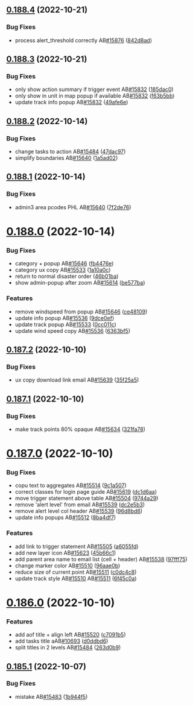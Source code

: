 ## [0.188.4](https://github.com/rodekruis/IBF-system/compare/v0.188.3...v0.188.4) (2022-10-21)


### Bug Fixes

* process alert_threshold correctly AB[#15876](https://github.com/rodekruis/IBF-system/issues/15876) ([842d8ad](https://github.com/rodekruis/IBF-system/commit/842d8ada0526a629f9e5e0c029e572823efa6d65))



## [0.188.3](https://github.com/rodekruis/IBF-system/compare/v0.188.2...v0.188.3) (2022-10-21)


### Bug Fixes

* only show action summary if trigger event AB[#15832](https://github.com/rodekruis/IBF-system/issues/15832) ([185dac0](https://github.com/rodekruis/IBF-system/commit/185dac07788d307963284b894ebe35718ed520de))
* only show in unit in map popup if available AB[#15832](https://github.com/rodekruis/IBF-system/issues/15832) ([f63b5bb](https://github.com/rodekruis/IBF-system/commit/f63b5bb6c27a4833d8ac3d8191d49217ded0718c))
* update track info popup AB[#15832](https://github.com/rodekruis/IBF-system/issues/15832) ([49afe6e](https://github.com/rodekruis/IBF-system/commit/49afe6ea69cd67cdbf3599b986725da7638fab8e))



## [0.188.2](https://github.com/rodekruis/IBF-system/compare/v0.188.1...v0.188.2) (2022-10-14)


### Bug Fixes

* change tasks to action AB[#15484](https://github.com/rodekruis/IBF-system/issues/15484) ([47dac97](https://github.com/rodekruis/IBF-system/commit/47dac976a6c463932f1e8c02afc776fa4b8685cd))
* simplify boundaries AB[#15640](https://github.com/rodekruis/IBF-system/issues/15640) ([1a5ad02](https://github.com/rodekruis/IBF-system/commit/1a5ad0237abffcf9f9547214f4d70f575fc9d3cc))



## [0.188.1](https://github.com/rodekruis/IBF-system/compare/v0.188.0...v0.188.1) (2022-10-14)


### Bug Fixes

* admin3 area pcodes PHL AB[#15640](https://github.com/rodekruis/IBF-system/issues/15640) ([7f2de76](https://github.com/rodekruis/IBF-system/commit/7f2de76a9b11191ee56e39725d64685eb2032955))



# [0.188.0](https://github.com/rodekruis/IBF-system/compare/v0.187.2...v0.188.0) (2022-10-14)


### Bug Fixes

* category + popup AB[#15646](https://github.com/rodekruis/IBF-system/issues/15646) ([fb4476e](https://github.com/rodekruis/IBF-system/commit/fb4476e2fb3af4f7fe019b064776fb120b35e444))
* category ux copy AB[#15533](https://github.com/rodekruis/IBF-system/issues/15533) ([1a10a0c](https://github.com/rodekruis/IBF-system/commit/1a10a0c98817b00c395b527a5275cdb9ca9179dd))
* return to normal disaster order ([46b01ba](https://github.com/rodekruis/IBF-system/commit/46b01ba1bc454418de9d2c77f700aecbe32d5818))
* show admin-popup after zoom AB[#15614](https://github.com/rodekruis/IBF-system/issues/15614) ([be577ba](https://github.com/rodekruis/IBF-system/commit/be577ba4d23ff5000f3a5cb9d85460d61c688838))


### Features

* remove windspeed from popup AB[#15646](https://github.com/rodekruis/IBF-system/issues/15646) ([ce48109](https://github.com/rodekruis/IBF-system/commit/ce48109d6911fde9d742ab10774866cd5625b4af))
* update info popup AB[#15536](https://github.com/rodekruis/IBF-system/issues/15536) ([9dce0ef](https://github.com/rodekruis/IBF-system/commit/9dce0ef9f926c9c6e500152ee0dd88e6822aa3e6))
* update track popup AB[#15533](https://github.com/rodekruis/IBF-system/issues/15533) ([0cc011c](https://github.com/rodekruis/IBF-system/commit/0cc011c94fc44aa6a1f28c28857ff16facfb2a22))
* update wind speed copy AB[#15536](https://github.com/rodekruis/IBF-system/issues/15536) ([6363bf5](https://github.com/rodekruis/IBF-system/commit/6363bf55e6d44f3adce8300fb833e0333f70eecf))



## [0.187.2](https://github.com/rodekruis/IBF-system/compare/v0.187.1...v0.187.2) (2022-10-10)


### Bug Fixes

* ux copy download link email AB[#15639](https://github.com/rodekruis/IBF-system/issues/15639) ([35f25a5](https://github.com/rodekruis/IBF-system/commit/35f25a5fe74236ea2984e92e02714d953ccb05d7))



## [0.187.1](https://github.com/rodekruis/IBF-system/compare/v0.187.0...v0.187.1) (2022-10-10)


### Bug Fixes

* make track points 80% opaque AB[#15634](https://github.com/rodekruis/IBF-system/issues/15634) ([321fa78](https://github.com/rodekruis/IBF-system/commit/321fa7818ce2e1fa7727351bd5086a0e73219ccf))



# [0.187.0](https://github.com/rodekruis/IBF-system/compare/v0.186.0...v0.187.0) (2022-10-10)


### Bug Fixes

* copu text to aggregates AB[#15514](https://github.com/rodekruis/IBF-system/issues/15514) ([9c1a507](https://github.com/rodekruis/IBF-system/commit/9c1a50714b8e7f62cb98b87cd99eb6c803bab0f6))
* correct classes for login page guide AB[#15619](https://github.com/rodekruis/IBF-system/issues/15619) ([dc1d6aa](https://github.com/rodekruis/IBF-system/commit/dc1d6aad0154110309a381f34285e4f10c0850cb))
* move trigger statement above table AB[#15504](https://github.com/rodekruis/IBF-system/issues/15504) ([9744a29](https://github.com/rodekruis/IBF-system/commit/9744a29d8208b938796428d1262f0684f7f2684f))
* remove 'alert level' from email AB[#15539](https://github.com/rodekruis/IBF-system/issues/15539) ([dc2e5b3](https://github.com/rodekruis/IBF-system/commit/dc2e5b353d4ff87fe9b7c738b913f66644142331))
* remove alert level col header AB[#15539](https://github.com/rodekruis/IBF-system/issues/15539) ([96d8bd8](https://github.com/rodekruis/IBF-system/commit/96d8bd85a580ef51d1df8affef100d12b9126723))
* update info popups AB[#15512](https://github.com/rodekruis/IBF-system/issues/15512) ([8ba4df7](https://github.com/rodekruis/IBF-system/commit/8ba4df76f0620163c42b417a5d6ff7aba5de0fdd))


### Features

* add link to trigger statement AB[#15505](https://github.com/rodekruis/IBF-system/issues/15505) ([a6055fd](https://github.com/rodekruis/IBF-system/commit/a6055fdb865638abb43357287df43fde51b47a42))
* add new layer icon AB[#15623](https://github.com/rodekruis/IBF-system/issues/15623) ([45b66c1](https://github.com/rodekruis/IBF-system/commit/45b66c1534cf97d30b207ad64c52814b9b576e44))
* add parent area name to email list (cell + header) AB[#15538](https://github.com/rodekruis/IBF-system/issues/15538) ([97fff75](https://github.com/rodekruis/IBF-system/commit/97fff7585fd789af6a6e7a51caddf59cd25ad9ab))
* change marker color AB[#15510](https://github.com/rodekruis/IBF-system/issues/15510) ([96aae0b](https://github.com/rodekruis/IBF-system/commit/96aae0b341aaeb764268af42eac60633b071299d))
* reduce size of current point AB[#15511](https://github.com/rodekruis/IBF-system/issues/15511) ([c0dc4c8](https://github.com/rodekruis/IBF-system/commit/c0dc4c828647ffd0f80d941ef804a9e0c6d977dd))
* update track style AB[#15510](https://github.com/rodekruis/IBF-system/issues/15510) AB[#15511](https://github.com/rodekruis/IBF-system/issues/15511) ([6f45c0a](https://github.com/rodekruis/IBF-system/commit/6f45c0a4e99fb8e52bd087ed6667fa948b59c580))



# [0.186.0](https://github.com/rodekruis/IBF-system/compare/v0.185.1...v0.186.0) (2022-10-10)


### Features

* add aof title + align left AB[#15520](https://github.com/rodekruis/IBF-system/issues/15520) ([c7091b5](https://github.com/rodekruis/IBF-system/commit/c7091b51f44cc8a3c2896d3c6bb04d0f8054f22e))
* add tasks title aAB[#10693](https://github.com/rodekruis/IBF-system/issues/10693) ([d0ddbd6](https://github.com/rodekruis/IBF-system/commit/d0ddbd60059157a6c8a6139b7f7d745e5377091a))
* split titles in 2 levels AB[#15484](https://github.com/rodekruis/IBF-system/issues/15484) ([263d0b9](https://github.com/rodekruis/IBF-system/commit/263d0b9adbe84b3ff7d7447b2333dd2e1f517dae))



## [0.185.1](https://github.com/rodekruis/IBF-system/compare/v0.185.0...v0.185.1) (2022-10-07)


### Bug Fixes

* mistake AB[#15483](https://github.com/rodekruis/IBF-system/issues/15483) ([1b944f5](https://github.com/rodekruis/IBF-system/commit/1b944f58363484560a56c3c75231f2a7c839a4a6))



